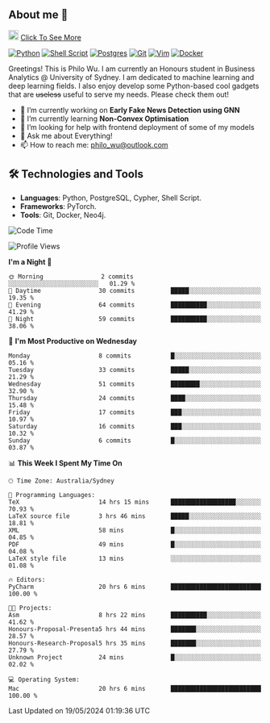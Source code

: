 ## About me 🤗

<a href="#"><img src="https://media.giphy.com/media/hvRJCLFzcasrR4ia7z/giphy.gif" width="20px" height="20px"></a> [Click To See More](https://philowu.notion.site/philowu/Philo-Hao-Wu-8bc7b2a81217493399d7db22df70fbfd)

[![Python](https://img.shields.io/badge/python-3670A0?style=for-the-badge&logo=python&logoColor=ffdd54)](#)
[![Shell Script](https://img.shields.io/badge/shell_script-%23121011.svg?style=for-the-badge&logo=gnu-bash&logoColor=white)](#)
[![Postgres](https://img.shields.io/badge/postgres-%23316192.svg?style=for-the-badge&logo=postgresql&logoColor=white)](#)
[![Git](https://img.shields.io/badge/git-%23F05033.svg?style=for-the-badge&logo=git&logoColor=white)](#)
[![Vim](https://img.shields.io/badge/VIM-%2311AB00.svg?style=for-the-badge&logo=vim&logoColor=white)](#)
[![Docker](https://img.shields.io/badge/docker-%230db7ed.svg?style=for-the-badge&logo=docker&logoColor=white)](#)

Greetings! This is Philo Wu. I am currently an Honours student in Business Analytics \@ University of Sydney. I am dedicated to machine learning and deep learning fields. I also enjoy develop some Python-based cool gadgets that are ~~useless~~ useful to serve my needs. Please check them out!

- 🔭 I’m currently working on **Early Fake News Detection using GNN**
- 🌱 I’m currently learning **Non-Convex Optimisation**
- 🤔 I’m looking for help with frontend deployment of some of my models
- 💬 Ask me about Everything!
- 📫 How to reach me: philo_wu@outlook.com

## 🛠 Technologies and Tools
- **Languages**: Python, PostgreSQL, Cypher, Shell Script.
- **Frameworks**: PyTorch.
- **Tools**: Git, Docker, Neo4j.

<!--START_SECTION:waka-->
![Code Time](http://img.shields.io/badge/Code%20Time-165%20hrs%2013%20mins-blue)

![Profile Views](http://img.shields.io/badge/Profile%20Views-0-blue)

**I'm a Night 🦉** 

```text
🌞 Morning                2 commits           ░░░░░░░░░░░░░░░░░░░░░░░░░   01.29 % 
🌆 Daytime                30 commits          █████░░░░░░░░░░░░░░░░░░░░   19.35 % 
🌃 Evening                64 commits          ██████████░░░░░░░░░░░░░░░   41.29 % 
🌙 Night                  59 commits          ██████████░░░░░░░░░░░░░░░   38.06 % 
```
📅 **I'm Most Productive on Wednesday** 

```text
Monday                   8 commits           █░░░░░░░░░░░░░░░░░░░░░░░░   05.16 % 
Tuesday                  33 commits          █████░░░░░░░░░░░░░░░░░░░░   21.29 % 
Wednesday                51 commits          ████████░░░░░░░░░░░░░░░░░   32.90 % 
Thursday                 24 commits          ████░░░░░░░░░░░░░░░░░░░░░   15.48 % 
Friday                   17 commits          ███░░░░░░░░░░░░░░░░░░░░░░   10.97 % 
Saturday                 16 commits          ███░░░░░░░░░░░░░░░░░░░░░░   10.32 % 
Sunday                   6 commits           █░░░░░░░░░░░░░░░░░░░░░░░░   03.87 % 
```


📊 **This Week I Spent My Time On** 

```text
🕑︎ Time Zone: Australia/Sydney

💬 Programming Languages: 
TeX                      14 hrs 15 mins      ██████████████████░░░░░░░   70.93 % 
LaTeX source file        3 hrs 46 mins       █████░░░░░░░░░░░░░░░░░░░░   18.81 % 
XML                      58 mins             █░░░░░░░░░░░░░░░░░░░░░░░░   04.85 % 
PDF                      49 mins             █░░░░░░░░░░░░░░░░░░░░░░░░   04.08 % 
LaTeX style file         13 mins             ░░░░░░░░░░░░░░░░░░░░░░░░░   01.08 % 

🔥 Editors: 
PyCharm                  20 hrs 6 mins       █████████████████████████   100.00 % 

🐱‍💻 Projects: 
Asm                      8 hrs 22 mins       ██████████░░░░░░░░░░░░░░░   41.62 % 
Honours-Proposal-Presenta5 hrs 44 mins       ███████░░░░░░░░░░░░░░░░░░   28.57 % 
Honours-Research-Proposal5 hrs 35 mins       ███████░░░░░░░░░░░░░░░░░░   27.79 % 
Unknown Project          24 mins             █░░░░░░░░░░░░░░░░░░░░░░░░   02.02 % 

💻 Operating System: 
Mac                      20 hrs 6 mins       █████████████████████████   100.00 % 
```


 Last Updated on 19/05/2024 01:19:36 UTC
<!--END_SECTION:waka-->
